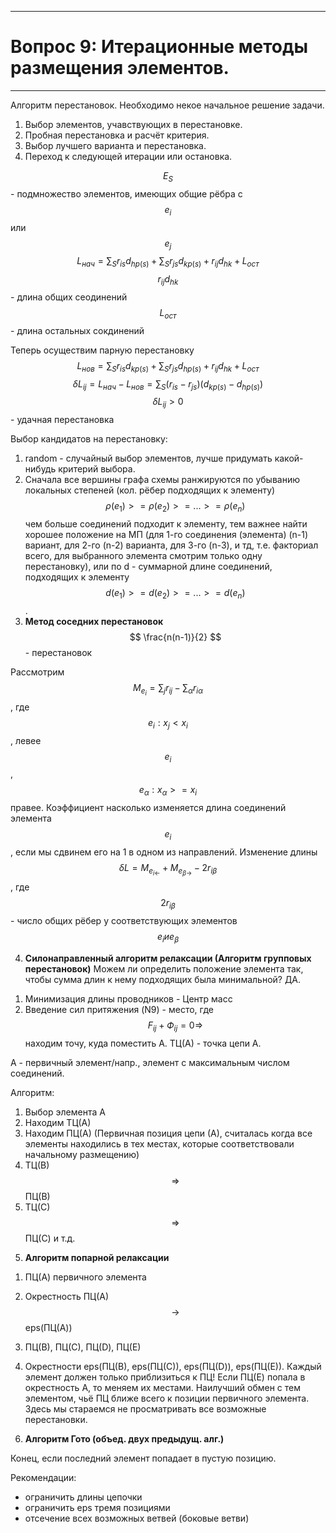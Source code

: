 ___
# Вопрос 9: Итерационные методы размещения элементов.
___

Алгоритм перестановок.
Необходимо некое начальное решение задачи.

1. Выбор элементов, учавствующих в перестановке.
2. Пробная перестановка и расчёт критерия.
3. Выбор лучшего варианта и перестановка.
4. Переход к следующей итерации или остановка.


$$ E_S $$ - подмножество элементов, имеющих общие рёбра с $$ e_i $$ или $$ e_j $$
$$ L_{нач} = \sum_{S} r_{is} d_{hp(s)} + \sum_{S} r_{js} d_{kp(s)} + r_{ij} d_{hk} + L_{ост} $$
$$ r_{ij} d_{hk} $$ - длина общих сеодинений
$$ L_{ост} $$ - длина остальных сокдинений

Теперь осуществим парную перестановку
$$ L_{нов} = \sum_{S} r_{is} d_{kp(s)} + \sum_{S} r_{js} d_{hp(s)} + r_{ij} d_{hk} + L_{ост} $$
$$ \delta L_{ij} = L_{нач} - L_{нов} = \sum_{S} (r_{is} - r_{js})(d_{kp(s)} - d_{hp(s)}) $$
$$ \delta L_{ij} > 0 $$ - удачная перестановка

Выбор кандидатов на перестановку:
1. random - случайный выбор элементов, лучше придумать какой-нибудь критерий выбора.
2. Сначала все вершины графа схемы ранжируются по убыванию локальных степеней (кол. рёбер подходящих к элементу) $$ \rho(e_1) >= \rho(e_2) >= ...>= \rho(e_n) $$ чем больше соединений подходит к элементу, тем важнее найти хорошее положение на МП (для 1-го соединения (элемента) (n-1) вариант, для 2-го (n-2) варианта, для 3-го (n-3), и тд, т.е. факториал всего, для выбранного элемента смотрим только одну перестановку),
или по d - суммарной длине соединений, подходящих к элементу $$ d(e_1) >= d(e_2) >= ...>= d(e_n) $$.
3. **Метод соседних перестановок**
$$  \frac{n(n-1)}{2} $$ - перестановок


Рассмотрим $$ M_{e_i} = \sum_{j} r_{ij} - \sum_{\alpha} r_{i\alpha} $$, где $$ e_i : x_j < x_i $$, левее $$ e_i $$, $$ e_{\alpha} : x_{\alpha} >= x_i $$ правее. Коэффициент насколько изменяется длина соединений элемента $$ e_i $$, если мы сдвинем его на 1 в одном из направлений.
Изменение длины $$ \delta L = M_{e_{i\leftarrow}} + M_{e_{\beta\rightarrow}} - 2r_{i\beta} $$, где $$ 2r_{i\beta} $$ - число общих рёбер у соответствующих элементов $$ e_i и e_{\beta} $$

4. **Силонаправленный алгоритм релаксации (Алгоритм групповых перестановок)**
Можем ли определить положение элемента так, чтобы сумма длин к нему подходящих была минимальной? ДА.
  1) Минимизация длины проводников - Центр масс
  2) Введение сил притяжения (N9) - место, где $$ F_{ij} + Ф_{ij} = 0 \Rightarrow $$ находим точу, куда поместить A. ТЦ(А) - точка цепи А.
 

A - первичный элемент/напр., элемент с максимальным числом соединений.

Алгоритм:
  1) Выбор элемента А
  2) Находим ТЦ(А)
  3) Находим ПЦ(А) (Первичная позиция цепи (А), считалась когда все элементы находились в тех местах, которые соответствовали начальному размещению)
  4) ТЦ(В) $$ \Rightarrow $$ ПЦ(В)
  5) ТЦ(С) $$ \Rightarrow $$ ПЦ(С)
  и т.д.


5. **Алгоритм попарной релаксации**
  1) ПЦ(А) первичного элемента
  2) Окрестность ПЦ(А) $$ \rightarrow $$ eps(ПЦ(A))
  
  
  3) ПЦ(В), ПЦ(С), ПЦ(D), ПЦ(Е)
  4) Окрестности eps(ПЦ(В), eps(ПЦ(С)), eps(ПЦ(D)), eps(ПЦ(Е)). Каждый элемент должен только приблизиться к ПЦ! Если ПЦ(Е) попала в окрестность А, то меняем их местами. Наилучший обмен с тем элементом, чьё ПЦ ближе всего к позиции первичного элемента.
  Здесь мы стараемся не просматривать все возможные перестановки.

6. **Алгоритм Гото (объед. двух предыдущ. алг.)**


Конец, если последний элемент попадает в пустую позицию.

Рекомендации:
   - ограничить длины цепочки
   - ограничить eps тремя позициями
   - отсечение всех возможных ветвей (боковые ветви)
